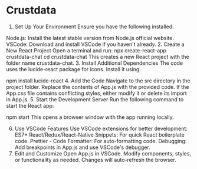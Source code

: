 # Crustdata

1. Set Up Your Environment
Ensure you have the following installed:

Node.js: Install the latest stable version from Node.js official website.
VSCode: Download and install VSCode if you haven't already.
2. Create a New React Project
Open a terminal and run:
npx create-react-app crustdata-chat
cd crustdata-chat
This creates a new React project with the folder name crustdata-chat.
3. Install Additional Dependencies
The code uses the lucide-react package for icons. Install it using:

npm install lucide-react
4. Add the Code
Navigate to the src directory in the project folder.
Replace the contents of App.js with the provided code.
If the App.css file contains conflicting styles, either modify it or delete its import in App.js.
5. Start the Development Server
Run the following command to start the React app:

npm start
This opens a browser window with the app running locally.

6. Use VSCode Features
Use VSCode extensions for better development:
ES7+ React/Redux/React-Native Snippets: For quick React boilerplate code.
Prettier - Code Formatter: For auto-formatting code.
Debugging: Add breakpoints in App.js and use VSCode's debugger.
7. Edit and Customize
Open App.js in VSCode.
Modify components, styles, or functionality as needed. Changes will auto-refresh the browser.

